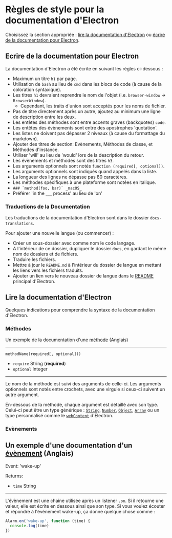 # Règles de style pour la documentation d'Electron

Choisissez la section appropriée : [lire la documentation d'Electron](#reading-electron-documentation)
ou [écrire de la documentation pour Electron](#writing-electron-documentation).

## Ecrire de la documentation pour Electron

La documentation d'Electron a été écrite en suivant les règles ci-dessous :

- Maximum un titre `h1` par page.
- Utilisation de `bash` au lieu de `cmd` dans les blocs de code (à cause de la
  coloration syntaxique).
- Les titres `h1` devraient reprendre le nom de l'objet (i.e. `browser-window` →
  `BrowserWindow`).
  - Cependant, les traits d'union sont acceptés pour les noms de fichier.
- Pas de titre directement après un autre, ajoutez au minimum une ligne de
  description entre les deux.
- Les entêtes des méthodes sont entre accents graves (backquotes) `code`.
- Les entêtes des évènements sont entre des apostrophes 'quotation'.
- Les listes ne doivent pas dépasser 2 niveaux (à cause du formattage du
  markdown).
- Ajouter des titres de section: Evènements, Méthodes de classe, et Méthodes
  d'instance.
- Utiliser 'will' au lieu de 'would' lors de la description du retour.
- Les évènements et méthodes sont des titres `h3`.
- Les arguments optionnels sont notés `function (required[, optional])`.
- Les arguments optionnels sont indiqués quand appelés dans la liste.
- La longueur des lignes ne dépasse pas 80 caractères.
- Les méthodes spécifiques à une plateforme sont notées en italique.
 - ```### `method(foo, bar)` _macOS_```
- Préférer 'in the ___ process' au lieu de 'on'

### Traductions de la Documentation

Les traductions de la documentation d'Electron sont dans le dossier
`docs-translations`.

Pour ajouter une nouvelle langue (ou commencer) :

- Créer un sous-dossier avec comme nom le code langage.
- A l'intérieur de ce dossier, dupliquer le dossier `docs`, en gardant le même
  nom de dossiers et de fichiers.
- Traduire les fichiers.
- Mettre à jour le `README.md` à l'intérieur du dossier de langue en mettant les
  liens vers les fichiers traduits.
- Ajouter un lien vers le nouveau dossier de langue dans le [README](https://github.com/electron/electron#documentation-translations)
  principal d'Electron.

## Lire la documentation d'Electron

Quelques indications pour comprendre la syntaxe de la documentation d'Electron.

### Méthodes

Un exemple de la documentation d'une [méthode](https://developer.mozilla.org/en-US/docs/Glossary/Method)
(Anglais)

---

`methodName(required[, optional]))`

* `require` String (**required**)
* `optional` Integer

---

Le nom de la méthode est suivi des arguments de celle-ci. Les arguments
optionnels sont notés entre crochets, avec une virgule si ceux-ci suivent un
autre argument.

En-dessous de la méthode, chaque argument est détaillé avec son type.
Celui-ci peut être un type générique :
[`String`](https://developer.mozilla.org/en-US/docs/Web/JavaScript/Reference/Global_Objects/String),
[`Number`](https://developer.mozilla.org/en-US/docs/Web/JavaScript/Reference/Global_Objects/Number),
[`Object`](https://developer.mozilla.org/en-US/docs/Web/JavaScript/Reference/Global_Objects/Object),
[`Array`](https://developer.mozilla.org/en-US/docs/Web/JavaScript/Reference/Global_Objects/Array)
ou un type personnalisé comme le [`webContent`](api/web-content.md) d'Electron.

### Evènements

Un exemple d'une documentation d'un [évènement](https://developer.mozilla.org/en-US/docs/Web/API/Event)
(Anglais)
---

Event: 'wake-up'

Returns:

* `time` String

---

L'évènement est une chaine utilisée après un listener `.on`. Si il retourne une
valeur, elle est écrite en dessous ainsi que son type. Si vous voulez écouter et
répondre à l'évènement wake-up, ça donne quelque chose comme :

```javascript
Alarm.on('wake-up', function (time) {
  console.log(time)
})
```
